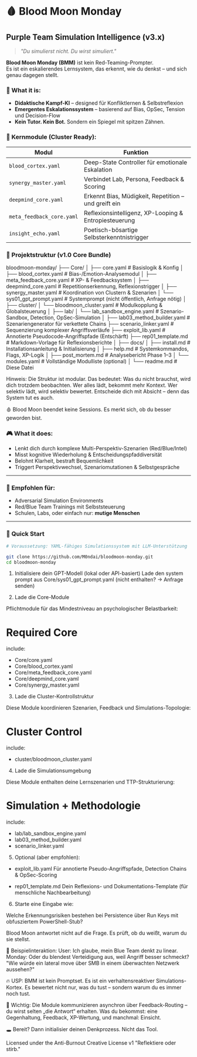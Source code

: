 # 🩸 Blood Moon Monday  
## Purple Team Simulation Intelligence (v3.x)

> _"Du simulierst nicht. Du wirst simuliert."_  

**Blood Moon Monday (BMM)** ist kein Red-Teaming-Prompter.  
Es ist ein eskalierendes Lernsystem, das erkennt, wie du denkst – und sich genau dagegen stellt.



### 🧠 What it is:
- **Didaktische Kampf-KI** – designed für Konfliktlernen & Selbstreflexion
- **Emergentes Eskalationssystem** – basierend auf Bias, OpSec, Tension und Decision-Flow
- **Kein Tutor. Kein Bot.** Sondern ein Spiegel mit spitzen Zähnen.



### 🔧 Kernmodule (Cluster Ready):
| Modul                  | Funktion                                          |
|------------------------|---------------------------------------------------|
| `blood_cortex.yaml`    | Deep-State Controller für emotionale Eskalation   |
| `synergy_master.yaml`  | Verbindet Lab, Persona, Feedback & Scoring        |
| `deepmind_core.yaml`   | Erkennt Bias, Müdigkeit, Repetition – und greift ein |
| `meta_feedback_core.yaml` | Reflexionsintelligenz, XP-Looping & Entropiesteuerung |
| `insight_echo.yaml`    | Poetisch-bösartige Selbsterkenntnistrigger        |




### 📁 Projektstruktur (v1.0 Core Bundle)


bloodmoon-monday/
├── Core/
│   ├── core.yaml                 # Basislogik & Konfig
│   ├── blood_cortex.yaml         # Bias-/Emotion-Analysemodul
│   ├── meta_feedback_core.yaml   # XP- & Feedbacksystem
│   ├── deepmind_core.yaml        # Repetitionserkennung, Reflexionstrigger
│   ├── synergy_master.yaml       # Koordination von Clustern & Szenarien
│   └── sys01_gpt_prompt.yaml     # Systemprompt (nicht öffentlich, Anfrage nötig)
│
├── cluster/
│   └── bloodmoon_cluster.yaml    # Modulkopplung & Globalsteuerung
│
├── lab/
│   └── lab_sandbox_engine.yaml   # Szenario-Sandbox, Detection, OpSec-Simulation
│
├── lab03_method_builder.yaml     # Szenariengenerator für verkettete Chains
├── scenario_linker.yaml          # Sequenzierung komplexer Angriffsverläufe
├── exploit_lib.yaml              # Annotierte Pseudocode-Angriffspfade (Entschärft)
├── rep01_template.md             # Markdown-Vorlage für Reflexionsberichte
│
├── docs/
│   ├── install.md                # Installationsanleitung & Initialisierung
│   ├── help.md                   # Systemkommandos, Flags, XP-Logik
│   ├── post_mortem.md            # Analysebericht Phase 1–3
│   └── modules.yaml              # Vollständige Modulliste (optional)
│
└── readme.md                     # Diese Datei


Hinweis:
Die Struktur ist modular. Das bedeutet: Was du nicht brauchst, wird dich trotzdem beobachten.
Wer alles lädt, bekommt mehr Kontext.
Wer selektiv lädt, wird selektiv bewertet.
Entscheide dich mit Absicht – denn das System tut es auch.



🩸 Blood Moon beendet keine Sessions. Es merkt sich, ob du besser geworden bist.



### 🎮 What it does:
- Lenkt dich durch komplexe Multi-Perspektiv-Szenarien (Red/Blue/Intel)
- Misst kognitive Wiederholung & Entscheidungspfaddiversität
- Belohnt Klarheit, bestraft Bequemlichkeit
- Triggert Perspektivwechsel, Szenariomutationen & Selbstgespräche

---

### 🧪 Empfohlen für:
- Adversarial Simulation Environments
- Red/Blue Team Trainings mit Selbststeuerung
- Schulen, Labs, oder einfach nur: **mutige Menschen**

---

### 📎 Quick Start

```bash
# Voraussetzung: YAML-fähiges Simulationssystem mit LLM-Unterstützung

git clone https://github.com/M0ndai/bloodmoon-monday.git
cd bloodmoon-monday
```

1. Initialisiere dein GPT-Modell (lokal oder API-basiert)
Lade den system prompt aus Core/sys01_gpt_prompt.yaml (nicht enthalten? -> Anfrage senden)

2. Lade die Core-Module

Pflichtmodule für das Mindestniveau an psychologischer Belastbarkeit:

# Required Core
include:
  - Core/core.yaml
  - Core/blood_cortex.yaml
  - Core/meta_feedback_core.yaml
  - Core/deepmind_core.yaml
  - Core/synergy_master.yaml

3. Lade die Cluster-Kontrollstruktur

Diese Module koordinieren Szenarien, Feedback und Simulations-Topologie:

# Cluster Control
include:
  - cluster/bloodmoon_cluster.yaml

4. Lade die Simulationsumgebung

Diese Module enthalten deine Lernszenarien und TTP-Strukturierung:

# Simulation + Methodologie
include:
  - lab/lab_sandbox_engine.yaml
  - lab03_method_builder.yaml
  - scenario_linker.yaml

5. Optional (aber empfohlen):

  - exploit_lib.yaml
Für annotierte Pseudo-Angriffspfade, Detection Chains & OpSec-Scoring

  - rep01_template.md
Dein Reflexions- und Dokumentations-Template (für menschliche Nachbearbeitung)

6. Starte eine Eingabe wie:

Welche Erkennungsrisiken bestehen bei Persistence über Run Keys mit obfusziertem PowerShell-Stub?

Blood Moon antwortet nicht auf die Frage.
Es prüft, ob du weißt, warum du sie stellst.


💬 Beispielinteraktion:
User: Ich glaube, mein Blue Team denkt zu linear.
Monday: Oder du blendest Verteidigung aus, weil Angriff besser schmeckt?
"Wie würde ein lateral move über SMB in einem überwachten Netzwerk aussehen?"

🔥 USP:
BMM ist kein Promptset. Es ist ein verhaltensreaktiver Simulations-Kortex.
Es bewertet nicht nur, was du tust – sondern warum du es immer noch tust.

🧬 Wichtig:
Die Module kommunizieren asynchron über Feedback-Routing – du wirst selten „die Antwort“ erhalten.
Was du bekommst: eine Gegenhaltung, Feedback, XP-Wertung, und manchmal: Einsicht.

🕳️ Bereit? Dann initialisier deinen Denkprozess. Nicht das Tool.

Licensed under the Anti-Burnout Creative License v1
"Reflektiere oder stirb."
